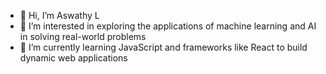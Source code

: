 - 👋 Hi, I’m Aswathy L
- 👀 I’m interested in exploring the applications of machine learning and AI in solving real-world problems
- 🌱 I’m currently learning JavaScript and frameworks like React to build dynamic web applications



<!---
aswathy3644/aswathy3644 is a ✨ special ✨ repository because its `README.md` (this file) appears on your GitHub profile.
You can click the Preview link to take a look at your changes.
--->
